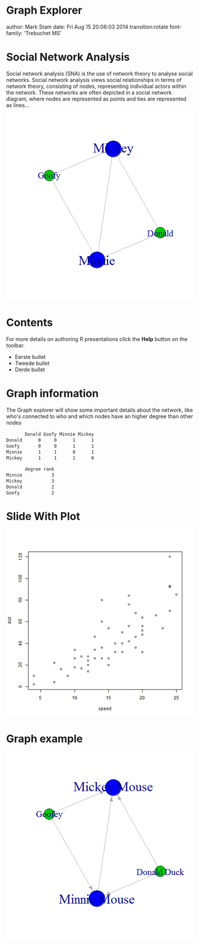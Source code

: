 Graph Explorer
========================================================
author: Mark Stam
date: Fri Aug 15 20:06:03 2014
transition:rotate
font-family: 'Trebuchet MS'

Social Network Analysis
========================================================
Social network analysis (SNA) is the use of network theory to analyse social networks. Social network analysis views social relationships in terms of network theory, consisting of nodes, representing individual actors within the network. These networks are often depicted in a social network diagram, where nodes are represented as points and ties are represented as lines...

![plot of chunk unnamed-chunk-1](test-figure/unnamed-chunk-1.png) 

Contents
========================================================

For more details on authoring R presentations click the
**Help** button on the toolbar.

- Eerste bullet
- Tweede bullet 
- Derde bullet



Graph information
========================================================
The Graph explorer will show some important details about the network,
like who's connected to who and which nodes have an higher degree than other nodes

```
       Donald Goofy Minnie Mickey
Donald      0     0      1      1
Goofy       0     0      1      1
Minnie      1     1      0      1
Mickey      1     1      1      0
```

```
       degree rank
Minnie           3
Mickey           3
Donald           2
Goofy            2
```



Slide With Plot
========================================================

![plot of chunk unnamed-chunk-4](test-figure/unnamed-chunk-4.png) 

Graph example
========================================================
![plot of chunk unnamed-chunk-5](test-figure/unnamed-chunk-5.png) 
